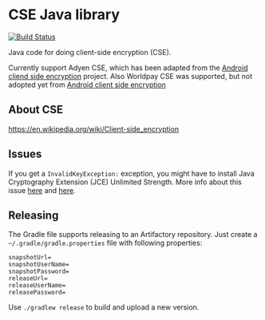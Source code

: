 # CSE Java library

[![Build Status](https://secure.travis-ci.org/transferwise/adyen-cse-java.svg?branch=master)](http://travis-ci.org/transferwise/adyen-cse-java)

Java code for doing client-side encryption (CSE).

Currently support Adyen CSE, which has been adapted from the [Android cliend side encryption](https://github.com/Adyen/client-side-encryption) project.
Also Worldpay CSE was supported, but not adopted yet from [Android client side encryption](https://github.com/Worldpay/worldpay-cse-lib-android)


## About CSE

https://en.wikipedia.org/wiki/Client-side_encryption


## Issues

If you get a `InvalidKeyException:` exception, you might have to install
Java Cryptography Extension (JCE) Unlimited Strength. More info about this issue [here](http://stackoverflow.com/questions/6481627/java-security-illegal-key-size-or-default-parameters/6481658#6481658) and [here](http://stackoverflow.com/questions/24907530/java-security-invalidkeyexception-illegal-key-size-or-default-parameters-in-and).


## Releasing

The Gradle file supports releasing to an Artifactory repository.
Just create a `~/.gradle/gradle.properties` file with following properties:

```
snapshotUrl=
snapshotUserName=
snapshotPassword=
releaseUrl=
releaseUserName=
releasePassword=
```

Use `./gradlew release` to build and upload a new version.
